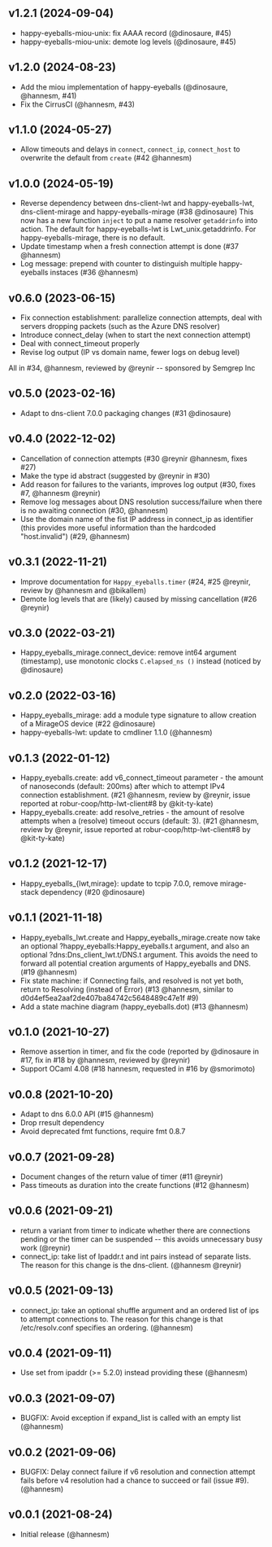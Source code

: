 ## v1.2.1 (2024-09-04)

* happy-eyeballs-miou-unix: fix AAAA record (@dinosaure, #45)
* happy-eyeballs-miou-unix: demote log levels (@dinosaure, #45)

## v1.2.0 (2024-08-23)

* Add the miou implementation of happy-eyeballs (@dinosaure, @hannesm, #41)
* Fix the CirrusCI (@hannesm, #43)

## v1.1.0 (2024-05-27)

* Allow timeouts and delays in `connect`, `connect_ip`, `connect_host` to
  overwrite the default from `create` (#42 @hannesm)

## v1.0.0 (2024-05-19)

* Reverse dependency between dns-client-lwt and happy-eyeballs-lwt,
  dns-client-mirage and happy-eyeballs-mirage (#38 @dinosaure)
  This now has a new function `inject` to put a name resolver `getaddrinfo`
  into action. The default for happy-eyeballs-lwt is Lwt_unix.getaddrinfo.
  For happy-eyeballs-mirage, there is no default.
* Update timestamp when a fresh connection attempt is done (#37 @hannesm)
* Log message: prepend with counter to distinguish multiple happy-eyeballs
  instaces (#36 @hannesm)

## v0.6.0 (2023-06-15)

* Fix connection establishment: parallelize connection attempts, deal with
  servers dropping packets (such as the Azure DNS resolver)
* Introduce connect_delay (when to start the next connection attempt)
* Deal with connect_timeout properly
* Revise log output (IP vs domain name, fewer logs on debug level)

All in #34, @hannesm, reviewed by @reynir -- sponsored by Semgrep Inc

## v0.5.0 (2023-02-16)

* Adapt to dns-client 7.0.0 packaging changes (#31 @dinosaure)

## v0.4.0 (2022-12-02)

* Cancellation of connection attempts (#30 @reynir @hannesm, fixes #27)
* Make the type id abstract (suggested by @reynir in #30)
* Add reason for failures to the variants, improves log output (#30, fixes #7, @hannesm @reynir)
* Remove log messages about DNS resolution success/failure when there is no
  awaiting connection (#30, @hannesm)
* Use the domain name of the fist IP address in connect_ip as identifier (this
  provides more useful information than the hardcoded "host.invalid") (#29, @hannesm)

## v0.3.1 (2022-11-21)

* Improve documentation for `Happy_eyeballs.timer` (#24, #25 @reynir, review by @hannesm and @bikallem)
* Demote log levels that are (likely) caused by missing cancellation (#26 @reynir)

## v0.3.0 (2022-03-21)

* Happy_eyeballs_mirage.connect_device: remove int64 argument (timestamp), use
  monotonic clocks `C.elapsed_ns ()` instead (noticed by @dinosaure)

## v0.2.0 (2022-03-16)

* Happy_eyeballs_mirage: add a module type signature to allow creation of
  a MirageOS device (#22 @dinosaure)
* happy-eyeballs-lwt: update to cmdliner 1.1.0 (@hannesm)

## v0.1.3 (2022-01-12)

* Happy_eyeballs.create: add v6_connect_timeout parameter - the amount of
  nanoseconds (default: 200ms) after which to attempt IPv4 connection
  establishment. (#21 @hannesm, review by @reynir, issue reported at
  robur-coop/http-lwt-client#8 by @kit-ty-kate)
* Happy_eyeballs.create: add resolve_retries - the amount of resolve attempts
  when a (resolve) timeout occurs (default: 3). (#21 @hannesm, review by
  @reynir, issue reported at robur-coop/http-lwt-client#8 by @kit-ty-kate)

## v0.1.2 (2021-12-17)

* Happy_eyeballs_{lwt,mirage}: update to tcpip 7.0.0, remove mirage-stack
  dependency (#20 @dinosaure)

## v0.1.1 (2021-11-18)

* Happy_eyeballs_lwt.create and Happy_eyeballs_mirage.create now take an
  optional ?happy_eyeballs:Happy_eyeballs.t argument, and also an optional
  ?dns:Dns_client_lwt.t/DNS.t argument. This avoids the need to forward all
  potential creation arguments of Happy_eyeballs and DNS. (#19 @hannesm)
* Fix state machine: if Connecting fails, and resolved is not yet both, return
  to Resolving (instead of Error) (#13 @hannesm,
  similar to d0d4ef5ea2aaf2de407ba84742c5648489c47e1f #9)
* Add a state machine diagram (happy_eyeballs.dot) (#13 @hannesm)

## v0.1.0 (2021-10-27)

* Remove assertion in timer, and fix the code (reported by @dinosaure in #17,
  fix in #18 by @hannesm, reviewed by @reynir)
* Support OCaml 4.08 (#18 hannesm, requested in #16 by @smorimoto)

## v0.0.8 (2021-10-20)

* Adapt to dns 6.0.0 API (#15 @hannesm)
* Drop rresult dependency
* Avoid deprecated fmt functions, require fmt 0.8.7

## v0.0.7 (2021-09-28)

* Document changes of the return value of timer (#11 @reynir)
* Pass timeouts as duration into the create functions (#12 @hannesm)

## v0.0.6 (2021-09-21)

* return a variant from timer to indicate whether there are connections pending
  or the timer can be suspended -- this avoids unnecessary busy work (@reynir)
* connect_ip: take list of Ipaddr.t and int pairs instead of separate lists.
  The reason for this change is the dns-client. (@hannesm @reynir)

## v0.0.5 (2021-09-13)

* connect_ip: take an optional shuffle argument and an ordered list of ips to
  attempt connections to. The reason for this change is that /etc/resolv.conf
  specifies an ordering. (@hannesm)

## v0.0.4 (2021-09-11)

* Use set from ipaddr (>= 5.2.0) instead providing these (@hannesm)

## v0.0.3 (2021-09-07)

* BUGFIX: Avoid exception if expand_list is called with an empty list (@hannesm)

## v0.0.2 (2021-09-06)

* BUGFIX: Delay connect failure if v6 resolution and connection attempt fails
  before v4 resolution had a chance to succeed or fail (issue #9). (@hannesm)

## v0.0.1 (2021-08-24)

* Initial release (@hannesm)
